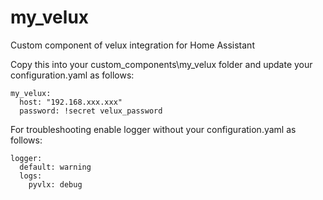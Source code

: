# my_velux
Custom component of velux integration for Home Assistant

Copy this into your custom_components\my_velux folder and update your configuration.yaml as follows:


    my_velux:
      host: "192.168.xxx.xxx"
      password: !secret velux_password

For troubleshooting enable logger without your configuration.yaml as follows: 

    logger:
      default: warning
      logs:
        pyvlx: debug
